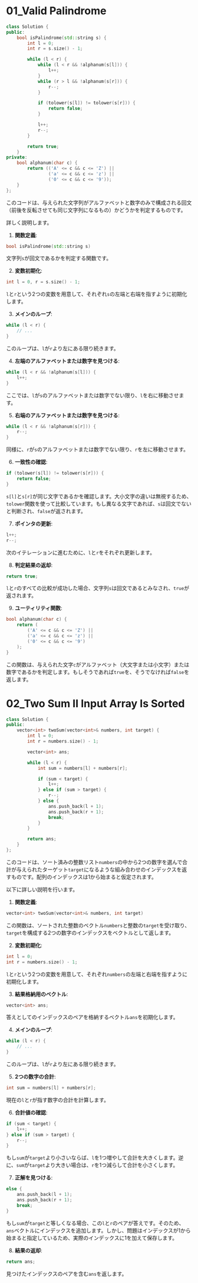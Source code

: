 # 01_Valid Palindrome

```cpp
class Solution {
public:
    bool isPalindrome(std::string s) {
        int l = 0;
        int r = s.size() - 1;

        while (l < r) {
            while (l < r && !alphanum(s[l])) {
                l++;
            }
            while (r > l && !alphanum(s[r])) {
                r--;
            }

            if (tolower(s[l]) != tolower(s[r])) {
                return false;
            }

            l++;
            r--;
        }

        return true;
    }
private:
    bool alphanum(char c) {
        return (('A' <= c && c <= 'Z') ||
                ('a' <= c && c <= 'z') ||
                ('0' <= c && c <= '9'));
    }
};
```

このコードは、与えられた文字列がアルファベットと数字のみで構成される回文（前後を反転させても同じ文字列になるもの）かどうかを判定するものです。

詳しく説明します。

1. **関数定義**:
```cpp
bool isPalindrome(std::string s)
```
文字列`s`が回文であるかを判定する関数です。

2. **変数初期化**:
```cpp
int l = 0, r = s.size() - 1;
```
`l`と`r`という2つの変数を用意して、それぞれ`s`の左端と右端を指すように初期化します。

3. **メインのループ**:
```cpp
while (l < r) {
    // ...
}
```
このループは、`l`が`r`より左にある限り続きます。

4. **左端のアルファベットまたは数字を見つける**:
```cpp
while (l < r && !alphanum(s[l])) {
    l++;
}
```
ここでは、`l`が`s`のアルファベットまたは数字でない限り、`l`を右に移動させます。

5. **右端のアルファベットまたは数字を見つける**:
```cpp
while (l < r && !alphanum(s[r])) {
    r--;
}
```
同様に、`r`が`s`のアルファベットまたは数字でない限り、`r`を左に移動させます。

6. **一致性の確認**:
```cpp
if (tolower(s[l]) != tolower(s[r])) {
    return false;
}
```
`s[l]`と`s[r]`が同じ文字であるかを確認します。大小文字の違いは無視するため、`tolower`関数を使って比較しています。もし異なる文字であれば、`s`は回文でないと判断され、`false`が返されます。

7. **ポインタの更新**:
```cpp
l++;
r--;
```
次のイテレーションに進むために、`l`と`r`をそれぞれ更新します。

8. **判定結果の返却**:
```cpp
return true;
```
`l`と`r`のすべての比較が成功した場合、文字列`s`は回文であるとみなされ、`true`が返されます。

9. **ユーティリティ関数**:
```cpp
bool alphanum(char c) {
    return (
        ('A' <= c && c <= 'Z') ||
        ('a' <= c && c <= 'z') ||
        ('0' <= c && c <= '9')
    );
}
```
この関数は、与えられた文字`c`がアルファベット（大文字または小文字）または数字であるかを判定します。もしそうであれば`true`を、そうでなければ`false`を返します。

# 02_Two Sum II Input Array Is Sorted

```cpp
class Solution {
public:
    vector<int> twoSum(vector<int>& numbers, int target) {
        int l = 0;
        int r = numbers.size() - 1;

        vector<int> ans;

        while (l < r) {
            int sum = numbers[l] + numbers[r];

            if (sum < target) {
                l++;
            } else if (sum > target) {
                r--;
            } else {
                ans.push_back(l + 1);
                ans.push_back(r + 1);
                break;
            }
        }

        return ans;
    }
};
```

このコードは、ソート済みの整数リスト`numbers`の中から2つの数字を選んで合計が与えられたターゲット`target`になるような組み合わせのインデックスを返すものです。配列のインデックスは1から始まると仮定されます。

以下に詳しい説明を行います。

1. **関数定義**:
```cpp
vector<int> twoSum(vector<int>& numbers, int target)
```
この関数は、ソートされた整数のベクトル`numbers`と整数の`target`を受け取り、`target`を構成する2つの数字のインデックスをベクトルとして返します。

2. **変数初期化**:
```cpp
int l = 0;
int r = numbers.size() - 1;
```
`l`と`r`という2つの変数を用意して、それぞれ`numbers`の左端と右端を指すように初期化します。

3. **結果格納用のベクトル**:
```cpp
vector<int> ans;
```
答えとしてのインデックスのペアを格納するベクトル`ans`を初期化します。

4. **メインのループ**:
```cpp
while (l < r) {
    // ...
}
```
このループは、`l`が`r`より左にある限り続きます。

5. **2つの数字の合計**:
```cpp
int sum = numbers[l] + numbers[r];
```
現在の`l`と`r`が指す数字の合計を計算します。

6. **合計値の確認**:
```cpp
if (sum < target) {
    l++;
} else if (sum > target) {
    r--;
}
```
もし`sum`が`target`より小さいならば、`l`を1つ増やして合計を大きくします。逆に、`sum`が`target`より大きい場合は、`r`を1つ減らして合計を小さくします。

7. **正解を見つける**:
```cpp
else {
    ans.push_back(l + 1);
    ans.push_back(r + 1);
    break;
}
```
もし`sum`が`target`と等しくなる場合、この`l`と`r`のペアが答えです。そのため、`ans`ベクトルにインデックスを追加します。しかし、問題はインデックスが1から始まると指定しているため、実際のインデックスに1を加えて保存します。

8. **結果の返却**:
```cpp
return ans;
```
見つけたインデックスのペアを含む`ans`を返します。